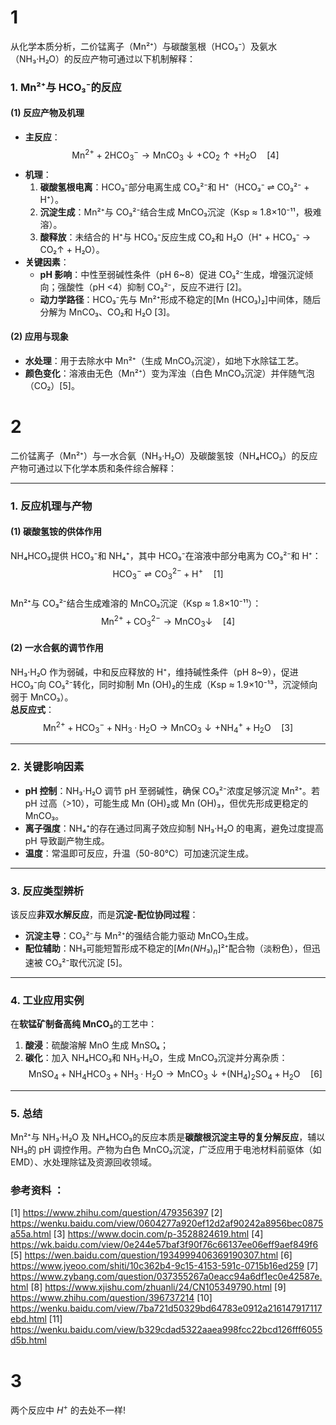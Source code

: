 # 1
从化学本质分析，二价锰离子（Mn²⁺）与碳酸氢根（HCO₃⁻）及氨水（NH₃·H₂O）的反应产物可通过以下机制解释：
### **1. Mn²⁺与 HCO₃⁻的反应**
#### **(1) 反应产物及机理**
- **主反应**：  
  $$\text{Mn}^{2+} + 2\text{HCO}_3^- \rightarrow \text{MnCO}_3↓ + \text{CO}_2↑ + \text{H}_2\text{O} \quad [4]$$  
- **机理**：  
  1. **碳酸氢根电离**：HCO₃⁻部分电离生成 CO₃²⁻和 H⁺（HCO₃⁻ ⇌ CO₃²⁻ + H⁺）。  
  2. **沉淀生成**：Mn²⁺与 CO₃²⁻结合生成 MnCO₃沉淀（Ksp ≈ 1.8×10⁻¹¹，极难溶）。  
  3. **酸释放**：未结合的 H⁺与 HCO₃⁻反应生成 CO₂和 H₂O（H⁺ + HCO₃⁻ → CO₂↑ + H₂O）。  
- **关键因素**：  
  - **pH 影响**：中性至弱碱性条件（pH 6~8）促进 CO₃²⁻生成，增强沉淀倾向；强酸性（pH <4）抑制 CO₃²⁻，反应不进行 [2]。  
  - **动力学路径**：HCO₃⁻先与 Mn²⁺形成不稳定的[Mn (HCO₃)₂]中间体，随后分解为 MnCO₃、CO₂和 H₂O [3]。

#### **(2) 应用与现象**
- **水处理**：用于去除水中 Mn²⁺（生成 MnCO₃沉淀），如地下水除锰工艺。  
- **颜色变化**：溶液由无色（Mn²⁺）变为浑浊（白色 MnCO₃沉淀）并伴随气泡（CO₂）[5]。
# 2
二价锰离子（Mn²⁺）与一水合氨（NH₃·H₂O）及碳酸氢铵（NH₄HCO₃）的反应产物可通过以下化学本质和条件综合解释：

---

### **1. 反应机理与产物**
#### **(1) 碳酸氢铵的供体作用**  
NH₄HCO₃提供 HCO₃⁻和 NH₄⁺，其中 HCO₃⁻在溶液中部分电离为 CO₃²⁻和 H⁺：  
$$\text{HCO}_3^- \rightleftharpoons \text{CO}_3^{2-} + \text{H}^+ \quad [1]$$  
Mn²⁺与 CO₃²⁻结合生成难溶的 MnCO₃沉淀（Ksp ≈ 1.8×10⁻¹¹）：  
$$\text{Mn}^{2+} + \text{CO}_3^{2-} \rightarrow \text{MnCO}_3↓ \quad [4]$$  

#### **(2) 一水合氨的调节作用**  
NH₃·H₂O 作为弱碱，中和反应释放的 H⁺，维持碱性条件（pH 8~9），促进 HCO₃⁻向 CO₃²⁻转化，同时抑制 Mn (OH)₂的生成（Ksp ≈ 1.9×10⁻¹³，沉淀倾向弱于 MnCO₃）。  
**总反应式**：  
$$\text{Mn}^{2+} + \text{HCO}_3^- + \text{NH}_3·\text{H}_2\text{O} \rightarrow \text{MnCO}_3↓ + \text{NH}_4^+ + \text{H}_2\text{O} \quad [3]$$  

---

### **2. 关键影响因素**
- **pH 控制**：NH₃·H₂O 调节 pH 至弱碱性，确保 CO₃²⁻浓度足够沉淀 Mn²⁺。若 pH 过高（>10），可能生成 Mn (OH)₂或 Mn (OH)₃，但优先形成更稳定的 MnCO₃。  
- **离子强度**：NH₄⁺的存在通过同离子效应抑制 NH₃·H₂O 的电离，避免过度提高 pH 导致副产物生成。  
- **温度**：常温即可反应，升温（50-80℃）可加速沉淀生成。  

---

### **3. 反应类型辨析**
该反应**非双水解反应**，而是**沉淀-配位协同过程**：  
- **沉淀主导**：CO₃²⁻与 Mn²⁺的强结合能力驱动 MnCO₃生成。  
- **配位辅助**：NH₃可能短暂形成不稳定的$[Mn (NH₃)_n]²⁺$配合物（淡粉色），但迅速被 CO₃²⁻取代沉淀 [5]。  

---

### **4. 工业应用实例**
在**软锰矿制备高纯 MnCO₃**的工艺中：  
1. **酸浸**：硫酸溶解 MnO 生成 MnSO₄；  
2. **碳化**：加入 NH₄HCO₃和 NH₃·H₂O，生成 MnCO₃沉淀并分离杂质：  
   $$\text{MnSO}_4 + \text{NH}_4\text{HCO}_3 + \text{NH}_3·\text{H}_2\text{O} \rightarrow \text{MnCO}_3↓ + (\text{NH}_4)_2\text{SO}_4 + \text{H}_2\text{O} \quad [6]$$  

---

### **5. 总结**  
Mn²⁺与 NH₃·H₂O 及 NH₄HCO₃的反应本质是**碳酸根沉淀主导的复分解反应**，辅以 NH₃的 pH 调控作用。产物为白色 MnCO₃沉淀，广泛应用于电池材料前驱体（如 EMD）、水处理除锰及资源回收领域。

### 参考资料 ：
[1] https://www.zhihu.com/question/479356397
[2] https://wenku.baidu.com/view/0604277a920ef12d2af90242a8956bec0875a55a.html
[3] https://www.docin.com/p-3528824619.html
[4] https://wk.baidu.com/view/0e244e57baf3f90f76c66137ee06eff9aef849f6
[5] https://wen.baidu.com/question/1934999406369190307.html
[6] https://www.jyeoo.com/shiti/10c362b4-9c15-4153-591c-0715b16ed259
[7] https://www.zybang.com/question/037355267a0eacc94a6df1ec0e42587e.html
[8] https://www.xjishu.com/zhuanli/24/CN105349790.html
[9] https://www.zhihu.com/question/396737214
[10] https://wenku.baidu.com/view/7ba721d50329bd64783e0912a216147917117ebd.html
[11] https://wenku.baidu.com/view/b329cdad5322aaea998fcc22bcd126fff6055d5b.html

# 3
两个反应中 $H^+$ 的去处不一样!